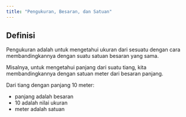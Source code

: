 ```yaml
---
title: "Pengukuran, Besaran, dan Satuan"
---
```


## Definisi
Pengukuran adalah untuk mengetahui ukuran dari sesuatu dengan cara membandingkannya dengan suatu satuan besaran yang sama.

Misalnya, untuk mengetahui panjang dari suatu tiang, kita membandingkannya dengan satuan meter dari besaran panjang.

Dari tiang dengan panjang 10 meter:
- panjang adalah besaran
- 10 adalah nilai ukuran
- meter adalah satuan